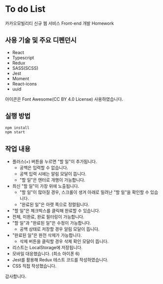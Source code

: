 # To do List

카카오모빌리티 신규 웹 서비스 Front-end 개발 Homework

## 사용 기술 및 주요 디펜던시

- React
- Typescript
- Redux
- SASS(SCSS)
- Jest
- Moment
- React-icons
- uuid

아이콘은 Font Awesome(CC BY 4.0 License) 사용하였습니다.

## 실행 방법

```bash
npm install
npm start
```

## 작업 내용

- 플러스(+) 버튼을 누르면 "할 일"이 추가됩니다.
  - 공백은 입력할 수 없습니다.
  - 공백 입력 시에는 알림 모달이 뜹니다.
  - "할 일"은 엔터로 개행이 가능합니다.
- 최신 "할 일"이 가장 위에 노출됩니다.
  - "할 일"이 많아질 경우, 스크롤이 생겨 아래로 밀려난 "할 일"을 확인할 수 있습니다.
  - "완료된 일"은 아랫 쪽으로 정렬됩니다.
- "할 일"은 체크박스를 클릭해 완료할 수 있습니다.
- 전체, 미완료, 완료 필터링이 가능합니다.
- "할 일"과 "완료된 일"은 수정이 가능합니다.
  - 공백 상태로 저장할 경우 알림 모달이 뜹니다.
- "완료된 일"은 완전 삭제가 가능합니다.
  - 삭제 버튼을 클릭할 경우 삭제 확인 모달이 뜹니다.
- 리스트는 LocalStorage에 저장됩니다.
- 모바일 대응했습니다. (최소 아이폰 6)
- Jest를 활용해 Redux 테스트 코드를 작성하였습니다.
- CSS 직접 작성했습니다.

감사합니다.
